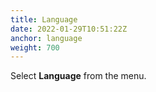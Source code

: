 ```yaml
---
title: Language
date: 2022-01-29T10:51:22Z
anchor: language
weight: 700
---
```


Select **Language** from the menu.
